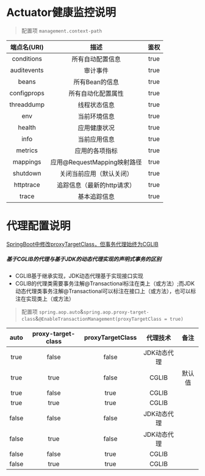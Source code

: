 # Actuator健康监控说明
> 配置项 `management.context-path`

| 端点名(URI) | 描述 | 鉴权 |
| :---: | :---: | :---: |
| conditions | 所有自动配置信息 | true |
| auditevents| 审计事件| true |
| beans| 所有Bean的信息| true |
| configprops| 所有自动化配置属性| true |
| threaddump| 线程状态信息| true |
| env| 当前环境信息| true |
| health| 应用健康状况| true |
| info| 当前应用信息| true |
| metrics| 应用的各项指标| true |
| mappings| 应用@RequestMapping映射路径| true |
| shutdown| 关闭当前应用（默认关闭）| true |
| httptrace| 追踪信息（最新的http请求）| true |
| trace| 基本追踪信息 | true |

# 代理配置说明
[SpringBoot中修改proxyTargetClass，但事务代理始终为CGLIB](https://blog.csdn.net/laoxilaoxi_/article/details/99896738)
##### 基于CGLIB的代理与基于JDK的动态代理实现的声明式事务的区别
- CGLIB基于继承实现，JDK动态代理基于实现接口实现
- CGLIB的代理类需要事务注解@Transactional标注在类上（或方法）;而JDK动态代理类事务注解@Transactional可以标注在接口上（或方法），也可以标注在实现类上（或方法）

> 配置项 `spring.aop.auto`&`spring.aop.proxy-target-class`&`@EnableTransactionManagement(proxyTargetClass = true)`

| auto | proxy-target-class | proxyTargetClass | 代理技术 | 备注 |
| :---: | :---: | :---: | :---: | :---: |
| true | false | false | JDK动态代理 |  |
| true | true | false | CGLIB | 默认值 |
| true | false | true | CGLIB |  |
| true | true | true | CGLIB |  |
| false | false | false | JDK动态代理 |  |
| false | true | false | JDK动态代理 |  |
| false | false | true | CGLIB |  |
| false | true | true | CGLIB |  |